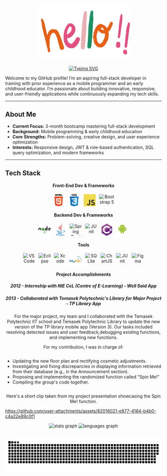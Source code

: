 <p align="center">
 <img src="hello.gif" width="300px">
</p>

<p align="center">
 <a href="https://git.io/typing-svg"><img src="https://readme-typing-svg.demolab.com?font=Lobster&size=35&pause=1000&color=F7F2F1&background=1D9065&center=true&vCenter=true&width=1000&height=100&lines=I+am+Syahirah;Also+known+as+Ms+Irah+in+the+Early+Childhood+Community;And+Sahara+by+my+previous+course+mates!" alt="Typing SVG" /></a>
</p>

Welcome to my GitHub profile! I’m an aspiring full-stack developer in training with prior experience as a mobile programmer and an early childhood educator. I’m passionate about building innovative, responsive, and user-friendly applications while continuously expanding my tech skills.

---

## About Me


- **Current Focus:** 3-month bootcamp mastering full-stack development  
- **Background:** Mobile programming & early childhood education  
- **Core Strengths:** Problem-solving, creative design, and user experience optimization  
- **Interests:** Responsive design, JWT & role-based authentication, SQL query optimization, and modern frameworks

---

## Tech Stack
  <!-- Row 1: Front-End Dev & Frameworks -->
 <div style="text-align: center;">
  <h4>Front-End Dev & Frameworks</h4>
  <div style="display: flex; justify-content: center; align-items: center; gap: 10px;">
    <img src="https://raw.githubusercontent.com/devicons/devicon/master/icons/html5/html5-original-wordmark.svg" alt="HTML5" width="40" height="40" />
    <img src="https://raw.githubusercontent.com/devicons/devicon/master/icons/css3/css3-original-wordmark.svg" alt="CSS3" width="40" height="40" />
    <img src="https://raw.githubusercontent.com/devicons/devicon/master/icons/javascript/javascript-original.svg" alt="JavaScript" width="40" height="40" />
    <img src="https://getbootstrap.com/docs/5.0/assets/brand/bootstrap-logo-shadow.png" alt="Bootstrap 5" width="50" height="40" />
  </div>
</div>

  <!-- Row 2: Backend Dev & Frameworks -->
  <div style="text-align: center;">
  <h4>Backend Dev & Frameworks</h4>
  <div style="display: flex; justify-content: center; align-items: center; gap: 10px;">
   <img src="https://raw.githubusercontent.com/devicons/devicon/master/icons/nodejs/nodejs-original-wordmark.svg" alt="Node.js" width="40" height="40"/>
   <img src="https://raw.githubusercontent.com/devicons/devicon/master/icons/java/java-original.svg" alt="Java" width="40" height="40"/>
      <img src="https://upload.wikimedia.org/wikipedia/commons/thumb/7/79/Spring_Boot.svg/512px-Spring_Boot.svg.png" alt="Spring Boot" width="40" height="40"/>
      <img src="https://icon.icepanel.io/Technology/svg/JUnit.svg" alt="JUnit" width="40" height="40"/>
      <img src="https://raw.githubusercontent.com/devicons/devicon/master/icons/csharp/csharp-original.svg" alt="C#" width="40" height="40"/>
      <img src="https://raw.githubusercontent.com/devicons/devicon/master/icons/android/android-original-wordmark.svg" alt="Android" width="40" height="40"/>
  </div>

  <!-- Row 3: Tools -->
  <h4>Tools</h4>
  <div style="display: flex; justify-content: center; align-items: center; gap: 10px;">
    <!-- IDEs -->
      <img src="https://icon.icepanel.io/Technology/svg/Visual-Studio-Code-%28VS-Code%29.svg" alt="VS Code" width="40" height="40"/>
      <img src="https://icon.icepanel.io/Technology/png-shadow-512/Eclipse-IDE.png" alt="Eclipse" width="40" height="40"/>
      <img src="https://icon.icepanel.io/Technology/svg/Xcode.svg" alt="Xcode" width="40" height="40"/>
      <img src="https://raw.githubusercontent.com/devicons/devicon/master/icons/mysql/mysql-original-wordmark.svg" alt="MySQL" width="40" height="40"/>
      <img src="https://www.vectorlogo.zone/logos/sqlite/sqlite-icon.svg" alt="SQLite" width="40" height="40"/>
      <img src="https://www.chartjs.org/media/logo-title.svg" alt="ChartJS" width="40" height="40"/>
      <img src="https://icon.icepanel.io/Technology/svg/JUnit.svg" alt="JUnit" width="40" height="40"/>
      <img src="https://www.vectorlogo.zone/logos/figma/figma-icon.svg" alt="Figma" width="40" height="40"/>
  </div>

<!-- Row 4: Summary of Project Accomplishments -->
<div style="text-align: center; margin-top: 20px;">
 <h4>Project Accomplishments</h4>
 <h5>2012 - Internship with NIE CeL (Centre of E-Learning) - Well Said App </h5>
    <p>
     
   </p>

 <h5>2013 - Collaborated with Temasek Polytechnic's Library for Major Project - TP Library App </h5>
    <p>
      For the major project, my team and I collaborated with the Temasek Polytechnic IIT school and Temasek Polytechnic          Library to update the new version of the TP library mobile app (Version 3). Our tasks included resolving detected          issues and user feedback,debugging existing functions, and implementing new functions.
    </p>
    
   <p>For my contribution, I was in charge of:</p>
    <ul style="text-align: left; display: inline-block;">
      <li>Updating the new floor plan and rectifying cosmetic adjustments.</li>
      <li>Investigating and fixing discrepancies in displaying information retrieved from their database (e.g., in the Announcement section).</li>
      <li>Proposing and implementing the randomized function called "Spin Me!"</li>
      <li>Compiling the group's code together.</li>
    </ul>
    <p>Here's a short clip taken from my project presentation showcasing the Spin Me! function.</p> 
  </div>
</div>

https://github.com/user-attachments/assets/82016021-e877-4184-b4b0-c4a22e89c0f1

<div align="center">
  <img src="https://github-readme-stats.vercel.app/api?username=nur-syahirah&hide_title=false&hide_rank=false&show_icons=true&include_all_commits=true&count_private=true&disable_animations=false&theme=dracula&locale=en&hide_border=false" height="150" alt="stats graph"  />
  <img src="https://github-readme-stats.vercel.app/api/top-langs?username=nur-syahirah&locale=en&hide_title=false&layout=compact&card_width=320&langs_count=5&theme=dracula&hide_border=false" height="150" alt="languages graph"  />
</div>

<br clear="both">
<p align="center">
  <img src="assets/snake.svg" alt="Snake Animation">
</p>

###
<!--
**nur-syahirah/nur-syahirah** is a ✨ _special_ ✨ repository because its `README.md` (this file) appears on your GitHub profile.

Here are some ideas to get you started:

- 🔭 I’m currently working on ...
- 🌱 I’m currently learning ...
- 👯 I’m looking to collaborate on ...
- 🤔 I’m looking for help with ...
- 💬 Ask me about ...
- 📫 How to reach me: ...
- 😄 Pronouns: ...
- ⚡ Fun fact: ...


I'm an aspiring full-stack developer with a unique journey. I started out as a mobile programmer, then transitioned into early childhood education, and now I'm thrilled to return to the tech industry with a fresh perspective.

## My Journey
**From Mobile Programming to Early Childhood:**  
My early career in mobile programming gave me hands-on coding experience, while my time as an early childhood educator taught me creativity, communication, and problem-solving in dynamic environments. These experiences have shaped my approach to full-stack development — blending technical savvy with innovative, human-centered solutions.

**Why Full-Stack Development?**  
I'm driven by a deep fascination with how things work and a desire to tackle challenges head-on. Whether it's debugging a tricky piece of code or designing an intuitive user interface, I love the process of resolving problems and building innovative solutions from the ground up.

**Transferable Skills I Bring:**  
- **Problem-Solving:** Developing creative solutions in both classrooms and code.
- **Communication:** Explaining complex concepts clearly, whether to colleagues or end-users.
- **Adaptability:** Adjusting quickly to new challenges and technologies.
- **Patience & Persistence:** Guiding learners and debugging code both require a steady, persistent approach.
- **Creativity:** Crafting engaging lesson plans informs my passion for designing intuitive interfaces.
- **Collaboration:** Working with educators and diverse teams has honed my ability to thrive in collaborative environments.

<div style="text-align: center; margin-top: 20px;">
  <h4>Project Accomplishments</h4>
  <p>
    Developed a responsive e-commerce website as a capstone project that demonstrates mastery of full-stack development. Integrated a seamless front-end design using modern web frameworks with robust back-end systems and databases.
  </p>
</div>

**My Current Journey:**  
I'm currently immersed in a 3-month bootcamp to master full-stack development, learning technologies like HTML, JavaScript, and Java. I'm equally excited about both frontend and backend challenges. Right now, I'm working on my capstone project — a responsive ecommerce website — which allows me to synthesize my learning and test my skills in a real-world scenario.



-->
